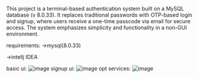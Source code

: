 This project is a terminal-based authentication system built on a MySQL database (v 8.0.33). 
It replaces traditional passwords with OTP-based login and signup, where users receive a one-time passcode via email for secure access. 
The system emphasizes simplicity and functionality in a non-GUI environment.

requirements:
->mysql(8.0.33)     

->intellj IDEA

basic ui:
![image](https://github.com/user-attachments/assets/11237aaf-20c1-4d12-b3bc-f75b961b0f6d)
signup ui:
![image](https://github.com/user-attachments/assets/e8692ab2-5d8a-4a99-be12-960246b129b6)
opt services:
![image](https://github.com/user-attachments/assets/1dc45155-c0b2-4ffa-a716-c5af6faf2fff)


